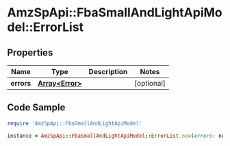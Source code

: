 # AmzSpApi::FbaSmallAndLightApiModel::ErrorList

## Properties

Name | Type | Description | Notes
------------ | ------------- | ------------- | -------------
**errors** | [**Array&lt;Error&gt;**](Error.md) |  | [optional] 

## Code Sample

```ruby
require 'AmzSpApi::FbaSmallAndLightApiModel'

instance = AmzSpApi::FbaSmallAndLightApiModel::ErrorList.new(errors: null)
```


